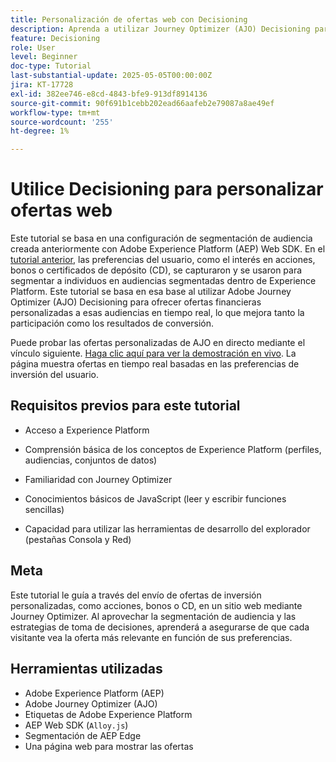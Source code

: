 ```yaml
---
title: Personalización de ofertas web con Decisioning
description: Aprenda a utilizar Journey Optimizer (AJO) Decisioning para ofrecer ofertas personalizadas en una página web aprovechando la segmentación de audiencia integrada en Experience Platform (AEP).
feature: Decisioning
role: User
level: Beginner
doc-type: Tutorial
last-substantial-update: 2025-05-05T00:00:00Z
jira: KT-17728
exl-id: 382ee746-e8cd-4843-bfe9-913df8914136
source-git-commit: 90f691b1cebb202ead66aafeb2e79087a8ae49ef
workflow-type: tm+mt
source-wordcount: '255'
ht-degree: 1%

---
```


# Utilice Decisioning para personalizar ofertas web

Este tutorial se basa en una configuración de segmentación de audiencia creada anteriormente con Adobe Experience Platform (AEP) Web SDK. En el [tutorial anterior](https://experienceleague.adobe.com/en/docs/journey-optimizer-learn/create-audiences-using-web-sdk/introduction), las preferencias del usuario, como el interés en acciones, bonos o certificados de depósito (CD), se capturaron y se usaron para segmentar a individuos en audiencias segmentadas dentro de Experience Platform. Este tutorial se basa en esa base al utilizar Adobe Journey Optimizer (AJO) Decisioning para ofrecer ofertas financieras personalizadas a esas audiencias en tiempo real, lo que mejora tanto la participación como los resultados de conversión.

Puede probar las ofertas personalizadas de AJO en directo mediante el vínculo siguiente.
[Haga clic aquí para ver la demostración en vivo](https://gbedekar489.github.io/finwise/welcome.html). La página muestra ofertas en tiempo real basadas en las preferencias de inversión del usuario.

## Requisitos previos para este tutorial

* Acceso a Experience Platform

* Comprensión básica de los conceptos de Experience Platform (perfiles, audiencias, conjuntos de datos)

* Familiaridad con Journey Optimizer

* Conocimientos básicos de JavaScript (leer y escribir funciones sencillas)

* Capacidad para utilizar las herramientas de desarrollo del explorador (pestañas Consola y Red)


## Meta

Este tutorial le guía a través del envío de ofertas de inversión personalizadas, como acciones, bonos o CD, en un sitio web mediante Journey Optimizer. Al aprovechar la segmentación de audiencia y las estrategias de toma de decisiones, aprenderá a asegurarse de que cada visitante vea la oferta más relevante en función de sus preferencias.

## Herramientas utilizadas

* Adobe Experience Platform (AEP)
* Adobe Journey Optimizer (AJO)
* Etiquetas de Adobe Experience Platform
* AEP Web SDK (`Alloy.js`)
* Segmentación de AEP Edge
* Una página web para mostrar las ofertas
